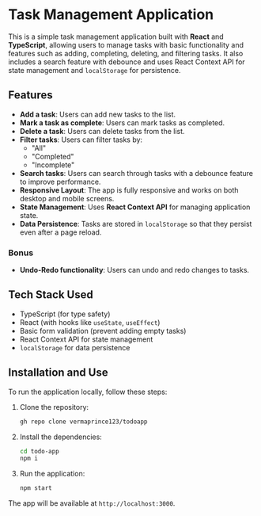 # Task Management Application

This is a simple task management application built with **React** and **TypeScript**, allowing users to manage tasks with basic functionality and features such as adding, completing, deleting, and filtering tasks. It also includes a search feature with debounce and uses React Context API for state management and `localStorage` for persistence.

## Features

- **Add a task**: Users can add new tasks to the list.
- **Mark a task as complete**: Users can mark tasks as completed.
- **Delete a task**: Users can delete tasks from the list.
- **Filter tasks**: Users can filter tasks by:
  - "All"
  - "Completed"
  - "Incomplete"
- **Search tasks**: Users can search through tasks with a debounce feature to improve performance.
- **Responsive Layout**: The app is fully responsive and works on both desktop and mobile screens.
- **State Management**: Uses **React Context API** for managing application state.
- **Data Persistence**: Tasks are stored in `localStorage` so that they persist even after a page reload.

### Bonus

- **Undo-Redo functionality**: Users can undo and redo changes to tasks.

## Tech Stack Used

- TypeScript (for type safety)
- React (with hooks like `useState`, `useEffect`)
- Basic form validation (prevent adding empty tasks)
- React Context API for state management
- `localStorage` for data persistence

## Installation and Use

To run the application locally, follow these steps:

1. Clone the repository:

   ```bash
   gh repo clone vermaprince123/todoapp
   ```

2. Install the dependencies:

   ```bash
   cd todo-app
   npm i
   ```

3. Run the application:

   ```bash
   npm start
   ```

The app will be available at `http://localhost:3000`.

